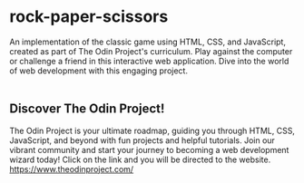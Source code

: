 # rock-paper-scissors
An implementation of the classic game using HTML, CSS, and JavaScript, created as part of The Odin Project's curriculum. Play against the computer or challenge a friend in this interactive web application. Dive into the world of web development with this engaging project.<br />
<br />
## Discover The Odin Project!
The Odin Project is your ultimate roadmap, guiding you through HTML, CSS, JavaScript, and beyond with fun projects and helpful tutorials. Join our vibrant community and start your journey to becoming a web development wizard today! Click on the link and you will be directed to the website.
https://www.theodinproject.com/
